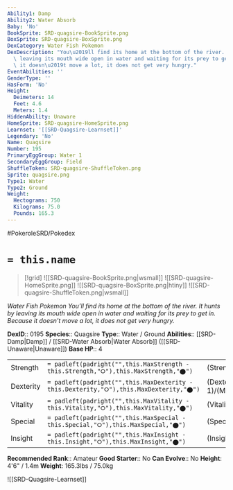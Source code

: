 ```yaml
---
Ability1: Damp
Ability2: Water Absorb
Baby: 'No'
BookSprite: SRD-quagsire-BookSprite.png
BoxSprite: SRD-quagsire-BoxSprite.png
DexCategory: Water Fish Pokemon
DexDescription: "You\u2019ll find its home at the bottom of the river. It hunts by\
  \ leaving its mouth wide open in water and waiting for its prey to get in. Because\
  \ it doesn\u2019t move a lot, it does not get very hungry."
EventAbilities: ''
GenderType: ''
HasForm: 'No'
Height:
  Deimeters: 14
  Feet: 4.6
  Meters: 1.4
HiddenAbility: Unaware
HomeSprite: SRD-quagsire-HomeSprite.png
Learnset: '[[SRD-Quagsire-Learnset]]'
Legendary: 'No'
Name: Quagsire
Number: 195
PrimaryEggGroup: Water 1
SecondaryEggGroup: Field
ShuffleToken: SRD-quagsire-ShuffleToken.png
Sprite: quagsire.png
Type1: Water
Type2: Ground
Weight:
  Hectograms: 750
  Kilograms: 75.0
  Pounds: 165.3
---
```


#PokeroleSRD/Pokedex

# `= this.name`

> [!grid]
> ![[SRD-quagsire-BookSprite.png|wsmall]]
> ![[SRD-quagsire-HomeSprite.png]]
> ![[SRD-quagsire-BoxSprite.png|htiny]]
> ![[SRD-quagsire-ShuffleToken.png|wsmall]]


*Water Fish Pokemon*
*You’ll find its home at the bottom of the river. It hunts by leaving its mouth wide open in water and waiting for its prey to get in. Because it doesn’t move a lot, it does not get very hungry.*

**DexID**:: 0195
**Species**:: Quagsire
**Type**:: Water / Ground
**Abilities**:: [[SRD-Damp|Damp]] / [[SRD-Water Absorb|Water Absorb]] ([[SRD-Unaware|Unaware]])
**Base HP**:: 4

|           |                                                                                        |                                          |
| --------- | -------------------------------------------------------------------------------------- | ---------------------------------------- |
| Strength  | `= padleft(padright("",this.MaxStrength - this.Strength,"⭘"),this.MaxStrength,"⬤")`    | (Strength::2)/(MaxStrength::5)   |
| Dexterity | `= padleft(padright("",this.MaxDexterity - this.Dexterity,"⭘"),this.MaxDexterity,"⬤")` | (Dexterity:: 1)/(MaxDexterity::3) |
| Vitality  | `= padleft(padright("",this.MaxVitality - this.Vitality,"⭘"),this.MaxVitality,"⬤")`    | (Vitality::3)/(MaxVitality::6)   |
| Special   | `= padleft(padright("",this.MaxSpecial - this.Special,"⭘"),this.MaxSpecial,"⬤")`       | (Special::2)/(MaxSpecial::4)     |
| Insight   | `= padleft(padright("",this.MaxInsight - this.Insight,"⭘"),this.MaxInsight,"⬤")`       | (Insight::2)/(MaxInsight::4)     |


**Recommended Rank**:: Amateur
**Good Starter**:: No
**Can Evolve**:: No
**Height**: 4'6" / 1.4m
**Weight**: 165.3lbs / 75.0kg

![[SRD-Quagsire-Learnset]]